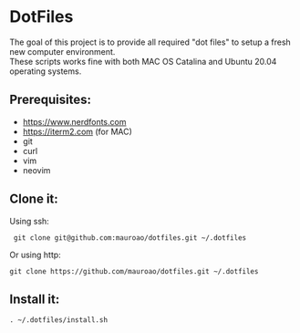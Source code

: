 # DotFiles

The goal of this project is to provide all required "dot files" to setup a fresh new computer environment.  
These scripts works fine with both MAC OS Catalina and Ubuntu 20.04 operating systems.

## Prerequisites:

- https://www.nerdfonts.com
- https://iterm2.com (for MAC)
- git
- curl
- vim
- neovim

## Clone it:

Using ssh:
```
 git clone git@github.com:mauroao/dotfiles.git ~/.dotfiles
```
Or using http:
```
git clone https://github.com/mauroao/dotfiles.git ~/.dotfiles
```

## Install it:

```
. ~/.dotfiles/install.sh
```
